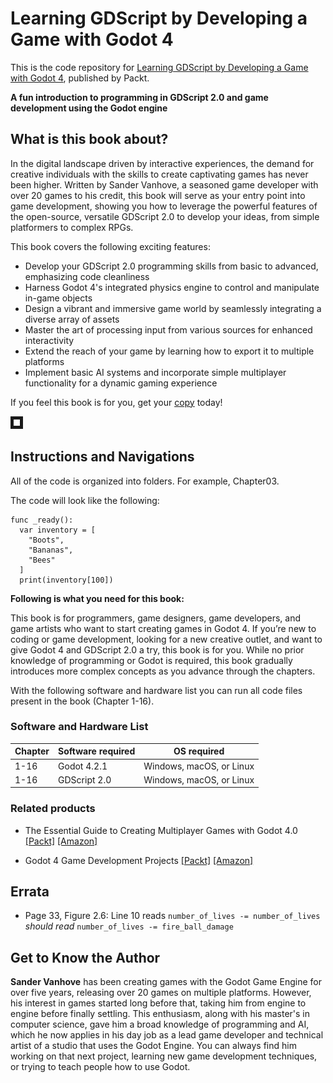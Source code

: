 # Learning GDScript by Developing a Game with Godot 4

<a href="https://www.packtpub.com/product/learning-gdscript-by-developing-a-game-with-godot-4/9781804616987"><img src="https://content.packt.com/B19358/cover_image_small.jpg" alt="" height="256px" align="right"></a>

This is the code repository for [Learning GDScript by Developing a Game with Godot 4](https://www.packtpub.com/product/learning-gdscript-by-developing-a-game-with-godot-4/9781804616987), published by Packt.

**A fun introduction to programming in GDScript 2.0 and game development using the Godot engine**

## What is this book about?
In the digital landscape driven by interactive experiences, the demand for creative individuals with the skills to create captivating games has never been higher. Written by Sander Vanhove, a seasoned game developer with over 20 games to his credit, this book will serve as your entry point into game development, showing you how to leverage the powerful features of the open-source, versatile GDScript 2.0 to develop your ideas, from simple platformers to complex RPGs.
	
This book covers the following exciting features:
* Develop your GDScript 2.0 programming skills from basic to advanced, emphasizing code cleanliness
* Harness Godot 4's integrated physics engine to control and manipulate in-game objects
* Design a vibrant and immersive game world by seamlessly integrating a diverse array of assets
* Master the art of processing input from various sources for enhanced interactivity
* Extend the reach of your game by learning how to export it to multiple platforms
* Implement basic AI systems and incorporate simple multiplayer functionality for a dynamic gaming experience

If you feel this book is for you, get your [copy](https://www.amazon.com/dp/1804616982) today! 

<a href="https://www.packtpub.com/?utm_source=github&utm_medium=banner&utm_campaign=GitHubBanner"><img src="https://raw.githubusercontent.com/PacktPublishing/GitHub/master/GitHub.png" 
alt="https://www.packtpub.com/" border="5" /></a>


## Instructions and Navigations
All of the code is organized into folders. For example, Chapter03.

The code will look like the following:
```
func _ready():
  var inventory = [
    "Boots",
    "Bananas",
    "Bees"
  ]
  print(inventory[100])
```

**Following is what you need for this book:**

This book is for programmers, game designers, game developers, and game artists who want to start creating games in Godot 4. If you’re new to coding or game development, looking for a new creative outlet, and want to give Godot 4 and GDScript 2.0 a try, this book is for you. While no prior knowledge of programming or Godot is required, this book gradually introduces more complex concepts as you advance through the chapters.

With the following software and hardware list you can run all code files present in the book (Chapter 1-16).

### Software and Hardware List

| Chapter  | Software required    | OS required                      |
| -------- | ---------------------| ---------------------------------|
| 1-16     | Godot 4.2.1          | Windows, macOS, or Linux         |
| 1-16     | GDScript 2.0         | Windows, macOS, or Linux         |


### Related products <Other books you may enjoy>
* The Essential Guide to Creating Multiplayer Games with Godot 4.0 [[Packt]](https://www.packtpub.com/product/the-essential-guide-to-creating-multiplayer-games-with-godot-40/9781803232614) [[Amazon]](https://www.amazon.com/dp/1803232617)

* Godot 4 Game Development Projects [[Packt]](https://www.packtpub.com/product/godot-4-game-development-projects-second-edition/9781804610404) [[Amazon]](https://www.amazon.com/dp/1804610402)

## Errata 
* Page 33, Figure 2.6: Line 10 reads `number_of_lives -= number_of_lives` _should read_ `number_of_lives -= fire_ball_damage`

## Get to Know the Author
**Sander Vanhove** 
has been creating games with the Godot Game Engine for over five years, releasing over 20 games on multiple platforms. However, his interest in games started long before that, taking him from engine to engine before finally settling. This enthusiasm, along with his master's in computer science, gave him a broad knowledge of programming and AI, which he now applies in his day job as a lead game developer and technical artist of a studio that uses the Godot Engine. You can always find him working on that next project, learning new game development techniques, or trying to teach people how to use Godot.
